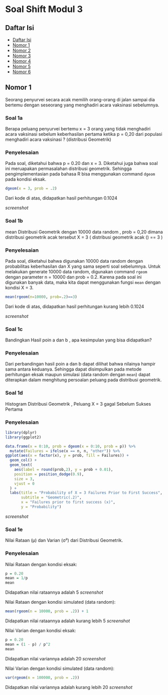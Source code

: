 # Soal Shift Modul 3

## Daftar Isi
* [Daftar Isi](#daftar-isi)
* [Nomor 1](#nomor-1)
* [Nomor 2](#nomor-2)
* [Nomor 3](#nomor-3)
* [Nomor 4](#nomor-4)
* [Nomor 5](#nomor-5)
* [Nomor 6](#nomor-6)

## Nomor 1
Seorang penyurvei secara acak memilih orang-orang di jalan sampai dia bertemu dengan
seseorang yang menghadiri acara vaksinasi sebelumnya.

### **Soal 1a**
Berapa peluang penyurvei bertemu x = 3 orang yang tidak menghadiri acara vaksinasi
sebelum keberhasilan pertama ketika p = 0,20 dari populasi menghadiri acara vaksinasi ?
(distribusi Geometrik)

### Penyelesaian
Pada soal, diketahui bahwa p = 0.20 dan x = 3. Diketahui juga bahwa soal ini meruapakan permasalahan distribusi geometrik. Sehingga pengimplementasian pada bahasa R bisa menggunakan command `dgeom` pada kondisi eksak.
```R
dgeom(x = 3, prob = .2)
```
Dari kode di atas, didapatkan hasil perhitungan 0.1024

*screenshot*


### **Soal 1b**
mean Distribusi Geometrik dengan 10000 data random , prob = 0,20 dimana distribusi
geometrik acak tersebut X = 3 ( distribusi geometrik acak () == 3 )

### Penyelesaian
Pada soal, diketahui bahwa digunakan 10000 data random dengan probabilitas keberhasilan dan X yang sama seperti soal sebelumnya. Untuk melakukan generate 10000 data random, digunakan command `rgeom` dengan parameter n = 10000 dan prob = 0.2. Karena pada soal ini digunakan banyak data, maka kita dapat menggunakan fungsi `mean` dengan kondisi X = 3.
```R
mean(rgeom(n=10000, prob=.2)==3)
```
Dari kode di atas, didapatkan hasil perhitungan kurang lebih 0.1024

*screenshot*


### **Soal 1c**
Bandingkan Hasil poin a dan b , apa kesimpulan yang bisa didapatkan?

### Penyelesaian
Dari perbandingan hasil poin a dan b dapat dilihat bahwa nilainya hampir sama antara keduanya. Sehingga dapat disimpulkan pada metode perhitungan eksak maupun simulasi (data random dengan `mean`) dapat diterapkan dalam menghitung persoalan peluang pada distribusi geometrik.


### **Soal 1d**
Histogram Distribusi Geometrik , Peluang X = 3 gagal Sebelum Sukses Pertama

### Penyelesaian
```R
library(dplyr)
library(ggplot2)

data.frame(x = 0:10, prob = dgeom(x = 0:10, prob = p)) %>%
  mutate(Failures = ifelse(x == n, n, "other")) %>%
ggplot(aes(x = factor(x), y = prob, fill = Failures)) +
  geom_col() +
  geom_text(
    aes(label = round(prob,2), y = prob + 0.01),
    position = position_dodge(0.9),
    size = 3,
    vjust = 0
  ) +
  labs(title = "Probability of X = 3 Failures Prior to First Success",
       subtitle = "Geometric(.2)",
       x = "Failures prior to first success (x)",
       y = "Probability")
```

*screenshot*


### **Soal 1e**
Nilai Rataan (μ) dan Varian (σ²) dari Distribusi Geometrik.

### Penyelesaian
Nilai Rataan dengan kondisi eksak:
```R
p = 0.20
mean = 1/p
mean
```
Didapatkan nilai rataannya adalah 5
*screenshot*


Nilai Rataan dengan kondisi simulated (data random):
```R
mean(rgeom(n = 10000, prob = .2)) + 1
```
Didapatkan nilai rataannya adalah kurang lebih 5
*screenshot*


Nilai Varian dengan kondisi eksak:
```R
p = 0.20
mean = (1 - p) / p^2
mean
```
Didapatkan nilai variannya adalah 20
*screenshot*


Nilai Varian dengan kondisi simulated (data random):
```R
var(rgeom(n = 100000, prob = .2))
```
Didapatkan nilai variannya adalah kurang lebih 20
*screenshot*
